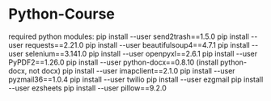 # Python-Course







required python modules: 
pip install --user send2trash==1.5.0
pip install --user requests==2.21.0
pip install --user beautifulsoup4==4.7.1
pip install --user selenium==3.141.0
pip install --user openpyxl==2.6.1
pip install --user PyPDF2==1.26.0
pip install --user python-docx==0.8.10 (install python-docx, not docx)
pip install --user imapclient==2.1.0
pip install --user pyzmail36==1.0.4
pip install --user twilio
pip install --user ezgmail
pip install --user ezsheets
pip install --user pillow==9.2.0
